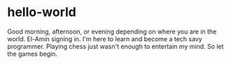 # hello-world

Good morning, afternoon, or evening depending on where you are in the world. El-Amin signing in. I'm here to learn and become a tech savy programmer. Playing chess just wasn't enough to entertain my mind. So let the games begin.
